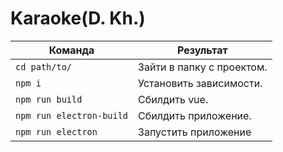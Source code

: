 # Karaoke(D. Kh.)
<table>
  <thead>
    <tr>
      <th>Команда</th>
      <th>Результат</th>
    </tr>
  </thead>
  <tbody>
    <tr>
      <td><code>cd path/to/</code></td>
      <td>Зайти в папку с проектом.</td>
    </tr>
    <tr>
      <td><code>npm i</code></td>
      <td>Установить зависимости.</td>
    </tr>
    <tr>
      <td><code>npm run build</code></td>
      <td>Cбилдить vue.</td>
    </tr>
    <tr>
      <td><code>npm run electron-build</code></td>
      <td>Cбилдить приложение.</td>
    </tr>
    <tr>
      <td><code>npm run electron</code></td>
      <td>Запустить приложение</td>
    </tr>
  </tbody>
</table>